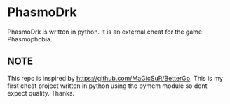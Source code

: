 # PhasmoDrk
PhasmoDrk is written in python. It is an external cheat for the game Phasmophobia.

## NOTE
This repo is inspired by https://github.com/MaGicSuR/BetterGo. This is my first cheat project written in python using the pymem module so dont expect quality. Thanks.
